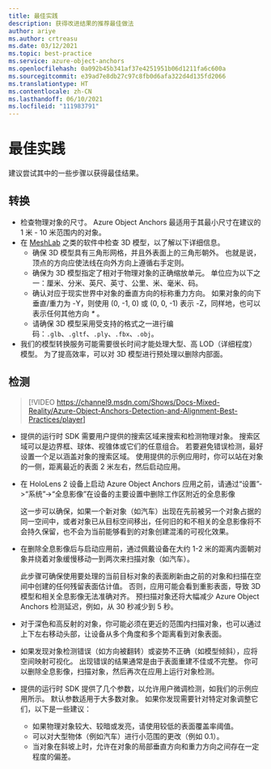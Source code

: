 ```yaml
---
title: 最佳实践
description: 获得改进结果的推荐最佳做法
author: ariye
ms.author: crtreasu
ms.date: 03/12/2021
ms.topic: best-practice
ms.service: azure-object-anchors
ms.openlocfilehash: 0a092b45b341af37e4251951b06d1211fa6c600a
ms.sourcegitcommit: e39ad7e8db27c97c8fb0d6afa322d4d135fd2066
ms.translationtype: HT
ms.contentlocale: zh-CN
ms.lasthandoff: 06/10/2021
ms.locfileid: "111983791"
---
```

# <a name="best-practices"></a>最佳实践

建议尝试其中的一些步骤以获得最佳结果。

## <a name="conversion"></a>转换

- 检查物理对象的尺寸。 Azure Object Anchors 最适用于其最小尺寸在建议的 1 米 - 10 米范围内的对象。
- 在 [MeshLab](https://www.meshlab.net/) 之类的软件中检查 3D 模型，以了解以下详细信息。
  - 确保 3D 模型具有三角形网格，并且外表面上的三角形朝外。 也就是说，顶点的方向应使法线在向外方向上遵循右手定则。
  - 确保为 3D 模型指定了相对于物理对象的正确缩放单元。 单位应为以下之一：厘米、分米、英尺、英寸、公里、米、毫米、码。
  - 确认对应于现实世界中对象的垂直方向的标称重力方向。 如果对象的向下垂直/重力为 -Y，则使用 (0, -1, 0) 或 (0, 0, -1) 表示 -Z，同样地，也可以表示任何其他方向 _*_ 。
  - 请确保 3D 模型采用受支持的格式之一进行编码：`.glb`、`.gltf`、`.ply`、`.fbx`、`.obj`。
- 我们的模型转换服务可能需要很长时间才能处理大型、高 LOD（详细程度）模型。 为了提高效率，可以对 3D 模型进行预处理以删除内部面。

## <a name="detection"></a>检测

> [!VIDEO https://channel9.msdn.com/Shows/Docs-Mixed-Reality/Azure-Object-Anchors-Detection-and-Alignment-Best-Practices/player]

- 提供的运行时 SDK 需要用户提供的搜索区域来搜索和检测物理对象。 搜索区域可以是边界框、球体、视锥体或它们的任意组合。 若要避免错误检测，最好设置一个足以涵盖对象的搜索区域。 使用提供的示例应用时，你可以站在对象的一侧，距离最近的表面 2 米左右，然后启动应用。
- 在 HoloLens 2 设备上启动 Azure Object Anchors 应用之前，请通过“设置”->“系统”->“全息影像”在设备的主要设置中删除工作区附近的全息影像

  这一步可以确保，如果一个新对象（如汽车）出现在先前被另一个对象占据的同一空间中，或者对象已从目标空间移出，任何旧的和不相关的全息影像将不会持久保留，也不会为当前能够看到的对象创建混淆的可视化效果。
- 在删除全息影像后与启动应用前，通过佩戴设备在大约 1-2 米的距离内面朝对象并绕着对象缓慢移动一到两次来扫描对象（如汽车）。

  此步骤可确保使用要处理的当前目标对象的表面刷新由之前的对象和扫描在空间中创建的任何残留表面估计值。 否则，应用可能会看到重影表面，导致 3D 模型和相关全息影像无法准确对齐。 预扫描对象还将大幅减少 Azure Object Anchors 检测延迟，例如，从 30 秒减少到 5 秒。
- 对于深色和高反射的对象，你可能必须在更近的范围内扫描对象，也可以通过上下左右移动头部，让设备从多个角度和多个距离看到对象表面。
- 如果发现对象检测错误（如方向被翻转）或姿势不正确（如模型倾斜），应将空间映射可视化。 出现错误的结果通常是由于表面重建不佳或不完整。 你可以删除全息影像，扫描对象，然后再次在应用上运行对象检测。
- 提供的运行时 SDK 提供了几个参数，以允许用户微调检测，如我们的示例应用所示。 默认参数适用于大多数对象。 如果你发现需要针对特定对象调整它们，以下是一些建议：
  - 如果物理对象较大、较暗或发亮，请使用较低的表面覆盖率阈值。
  - 可以对大型物体（例如汽车）进行小范围的更改（例如 0.1）。
  - 当对象在斜坡上时，允许在对象的局部垂直方向和重力方向之间存在一定程度的偏差。
